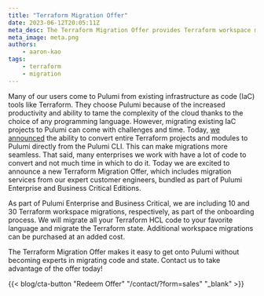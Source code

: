 ```yaml
---
title: "Terraform Migration Offer"
date: 2023-06-12T20:05:11Z
meta_desc: The Terraform Migration Offer provides Terraform workspace migrations as part of Pulumi Enterprise and Business Critical onboarding. 
meta_image: meta.png
authors:
    - aaron-kao
tags:
    - terraform
    - migration
---
```


Many of our users come to Pulumi from existing infrastructure as code (IaC) tools like Terraform. They choose Pulumi because of the increased productivity and ability to tame the complexity of the cloud thanks to the choice of any programming language. However, migrating existing IaC projects to Pulumi can come with challenges and time. Today, [we announced](/blog/converting-full-terraform-programs-to-pulumi) the ability to convert entire Terraform projects and modules to Pulumi directly from the Pulumi CLI. This can make migrations more seamless. That said, many enterprises we work with have a lot of code to convert and not much time in which to do it. Today we are excited to announce a new Terraform Migration Offer, which includes migration services from our expert customer engineers, bundled as part of Pulumi Enterprise and Business Critical Editions.

As part of Pulumi Enterprise and Business Critical, we are including 10 and 30 Terraform workspace migrations, respectively, as part of the onboarding process. We will migrate all your Terraform HCL code to your favorite language and migrate the Terraform state. Additional workspace migrations can be purchased at an added cost.

The Terraform Migration Offer makes it easy to get onto Pulumi without becoming experts in migrating code and state. Contact us to take advantage of the offer today!

{{< blog/cta-button "Redeem Offer" "/contact/?form=sales" "_blank" >}}
